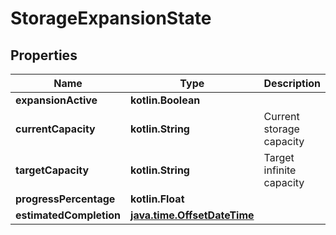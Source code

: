 
# StorageExpansionState

## Properties
| Name | Type | Description | Notes |
| ------------ | ------------- | ------------- | ------------- |
| **expansionActive** | **kotlin.Boolean** |  |  [optional] |
| **currentCapacity** | **kotlin.String** | Current storage capacity |  [optional] |
| **targetCapacity** | **kotlin.String** | Target infinite capacity |  [optional] |
| **progressPercentage** | **kotlin.Float** |  |  [optional] |
| **estimatedCompletion** | [**java.time.OffsetDateTime**](java.time.OffsetDateTime.md) |  |  [optional] |



